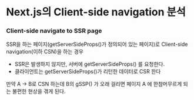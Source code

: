 # Next.js의 Client-side navigation 분석

### Client-side navigate to SSR page

SSR을 하는 페이지(getServerSideProps()가 정의되어 있는 페이지)로 Client-side navigation(이하 CSN)을 하는 경우

- SSR은 발생하지 않지만, 서버에 getServerSideProps() 를 요청한다.
- 클라이언트는 getServerSideProps()가 리턴한 데이터로 CSR 한다

만약 A -> B로 CSN 하는데 B의 gSSP() 가 오래 걸리면 페이지 A 에 한참머무르게 되는 불편한 현상을 겪게 된다.
